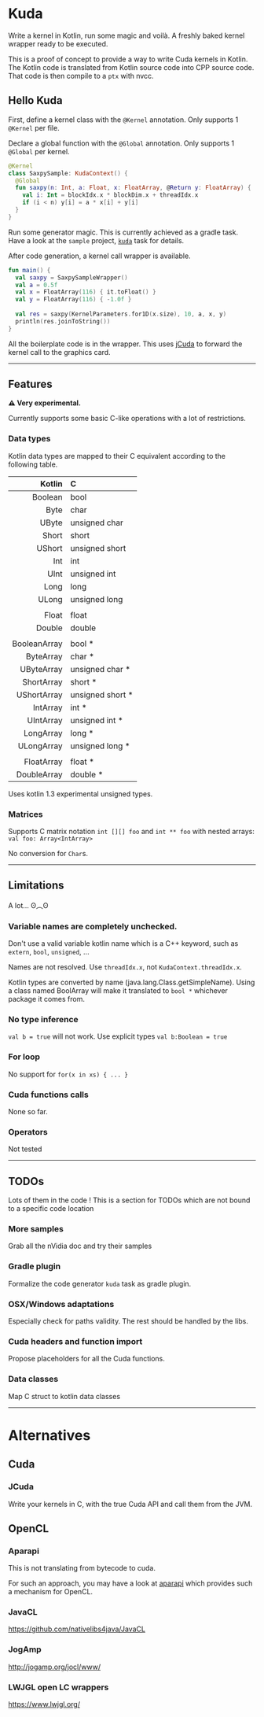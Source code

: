 # Kuda

Write a kernel in Kotlin, run some magic and voilà.
A freshly baked kernel wrapper ready to be executed.


This is a proof of concept to provide a way to write Cuda kernels in Kotlin.
The Kotlin code is translated from Kotlin source code into CPP source code.
That code is then compile to a `ptx` with nvcc. 


## Hello Kuda

First, define a kernel class with the `@Kernel` annotation.
Only supports 1 `@Kernel` per file.

Declare a global function with the `@Global` annotation.
Only supports 1 `@Global` per kernel.

```kotlin
@Kernel
class SaxpySample: KudaContext() {
  @Global
  fun saxpy(n: Int, a: Float, x: FloatArray, @Return y: FloatArray) {
    val i: Int = blockIdx.x * blockDim.x + threadIdx.x
    if (i < n) y[i] = a * x[i] + y[i]
  }
}
```

Run some generator magic.
This is currently achieved as a gradle task.
Have a look at the `sample` project, 
[`kuda`](https://github.com/ununhexium/kuda/blob/wip/sample/build.gradle.kts) 
task for details.

After code generation, a kernel call wrapper is available.

```kotlin
fun main() {
  val saxpy = SaxpySampleWrapper()
  val a = 0.5f
  val x = FloatArray(116) { it.toFloat() }
  val y = FloatArray(116) { -1.0f }
  
  val res = saxpy(KernelParameters.for1D(x.size), 10, a, x, y)
  println(res.joinToString())
}
```

All the boilerplate code is in the wrapper.
This uses [jCuda](http://www.jcuda.de/)
to forward the kernel call to the graphics card.

-------------------------------

## Features

**⚠ Very experimental.**

Currently supports some basic C-like operations with a lot of restrictions.


### Data types

Kotlin data types are mapped to their C equivalent according to the following table.
 
 
| Kotlin       | C               |
|-------------:|:----------------|
| Boolean      | bool            |
| Byte         | char            |
| UByte        | unsigned char   |
| Short        | short           |
| UShort       | unsigned short  |
| Int          | int             |
| UInt         | unsigned int    |
| Long         | long            |
| ULong        | unsigned long   |
|              |                 |
| Float        | float           |
| Double       | double          |
|              |                 |
| BooleanArray | bool *          |
| ByteArray    | char *          |
| UByteArray   | unsigned char * |
| ShortArray   | short *         |
| UShortArray  | unsigned short *|
| IntArray     | int *           |
| UIntArray    | unsigned int *  |
| LongArray    | long *          |
| ULongArray   | unsigned long * |
|              |                 |
| FloatArray   | float *         |
| DoubleArray  | double *        |

Uses kotlin 1.3 experimental unsigned types.


### Matrices

Supports C matrix notation `int [][] foo` and `int ** foo` 
with nested arrays: `val foo: Array<IntArray>`


No conversion for `Char`s.

-------------------------------

## Limitations

A lot... ʘ︵ʘ


### Variable names are completely unchecked.

Don't use a valid variable kotlin name which is a C++ keyword,
such as `extern`, `bool`, `unsigned`, ...

Names are not resolved. Use `threadIdx.x`, not `KudaContext.threadIdx.x`.

Kotlin types are converted by name (java.lang.Class.getSimpleName).
Using a class named BoolArray will make it translated to 
`bool *` whichever package it comes from.

### No type inference

`val b = true` will not work. Use explicit types `val b:Boolean = true`

### For loop

No support for `for(x in xs) { ... }`

### Cuda functions calls

None so far.

### Operators

Not tested


-------------------------------

## TODOs

Lots of them in the code ! This is a section for TODOs which are not bound to a specific code location

### More samples

Grab all the nVidia doc and try their samples

### Gradle plugin

Formalize the code generator `kuda` task as gradle plugin.

### OSX/Windows adaptations

Especially check for paths validity. The rest should be handled by the libs.

### Cuda headers and function import

Propose placeholders for all the Cuda functions.

### Data classes

Map C struct to kotlin data classes

-------------------------------

# Alternatives


## Cuda

### JCuda

Write your kernels in C, with the true Cuda API and call them from the JVM.


## OpenCL

### Aparapi

This is not translating from bytecode to cuda.

For such an approach, you may have a look at 
[aparapi](https://github.com/aparapi/aparapi) 
which provides such a mechanism for OpenCL.

### JavaCL

https://github.com/nativelibs4java/JavaCL

### JogAmp

http://jogamp.org/jocl/www/

### LWJGL open LC wrappers

https://www.lwjgl.org/
